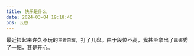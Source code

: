 ```yaml
---
title: 快乐是什么
date: 2024-03-04 19:18:46
pos: 云谷
---
```

最近捡起来许久不玩的`王者荣耀`，打了几盘。由于段位不高，我甚至拿出了`露娜`秀了一把，甚是开心。